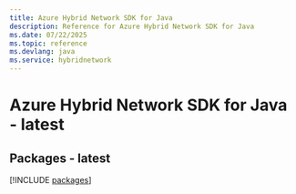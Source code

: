 ```yaml
---
title: Azure Hybrid Network SDK for Java
description: Reference for Azure Hybrid Network SDK for Java
ms.date: 07/22/2025
ms.topic: reference
ms.devlang: java
ms.service: hybridnetwork
---
```

# Azure Hybrid Network SDK for Java - latest
## Packages - latest
[!INCLUDE [packages](hybrid-network-index.md)]